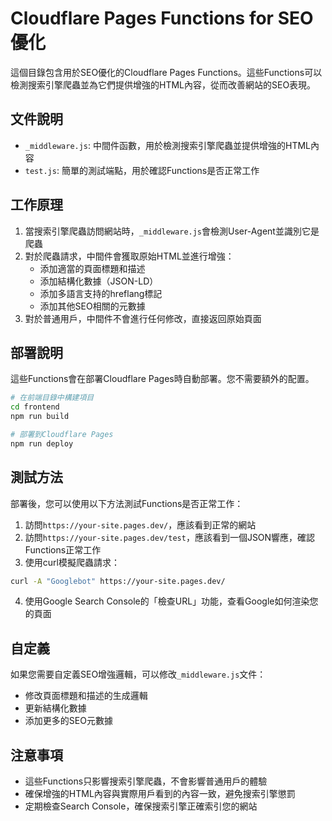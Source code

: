 # Cloudflare Pages Functions for SEO優化

這個目錄包含用於SEO優化的Cloudflare Pages Functions。這些Functions可以檢測搜索引擎爬蟲並為它們提供增強的HTML內容，從而改善網站的SEO表現。

## 文件說明

- `_middleware.js`: 中間件函數，用於檢測搜索引擎爬蟲並提供增強的HTML內容
- `test.js`: 簡單的測試端點，用於確認Functions是否正常工作

## 工作原理

1. 當搜索引擎爬蟲訪問網站時，`_middleware.js`會檢測User-Agent並識別它是爬蟲
2. 對於爬蟲請求，中間件會獲取原始HTML並進行增強：
   - 添加適當的頁面標題和描述
   - 添加結構化數據（JSON-LD）
   - 添加多語言支持的hreflang標記
   - 添加其他SEO相關的元數據
3. 對於普通用戶，中間件不會進行任何修改，直接返回原始頁面

## 部署說明

這些Functions會在部署Cloudflare Pages時自動部署。您不需要額外的配置。

```bash
# 在前端目錄中構建項目
cd frontend
npm run build

# 部署到Cloudflare Pages
npm run deploy
```

## 測試方法

部署後，您可以使用以下方法測試Functions是否正常工作：

1. 訪問`https://your-site.pages.dev/`，應該看到正常的網站
2. 訪問`https://your-site.pages.dev/test`，應該看到一個JSON響應，確認Functions正常工作
3. 使用curl模擬爬蟲請求：

```bash
curl -A "Googlebot" https://your-site.pages.dev/
```

4. 使用Google Search Console的「檢查URL」功能，查看Google如何渲染您的頁面

## 自定義

如果您需要自定義SEO增強邏輯，可以修改`_middleware.js`文件：

- 修改頁面標題和描述的生成邏輯
- 更新結構化數據
- 添加更多的SEO元數據

## 注意事項

- 這些Functions只影響搜索引擎爬蟲，不會影響普通用戶的體驗
- 確保增強的HTML內容與實際用戶看到的內容一致，避免搜索引擎懲罰
- 定期檢查Search Console，確保搜索引擎正確索引您的網站
